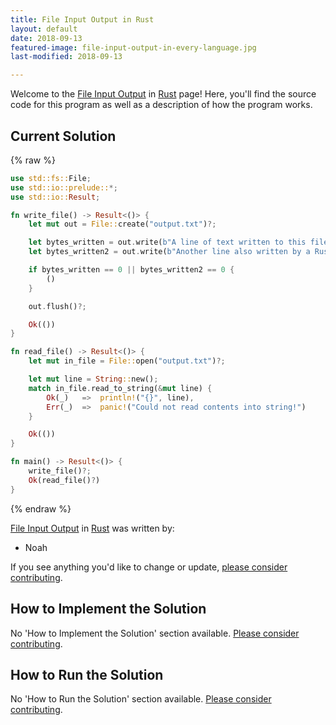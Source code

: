 ```yaml
---
title: File Input Output in Rust
layout: default
date: 2018-09-13
featured-image: file-input-output-in-every-language.jpg
last-modified: 2018-09-13

---
```


Welcome to the [File Input Output](https://rzuckerm.github.io/sample-programs-website-copy/projects/file-input-output) in [Rust](https://rzuckerm.github.io/sample-programs-website-copy/languages/rust) page! Here, you'll find the source code for this program as well as a description of how the program works.

## Current Solution

{% raw %}

```rust
use std::fs::File;
use std::io::prelude::*;
use std::io::Result;

fn write_file() -> Result<()> {
    let mut out = File::create("output.txt")?;

    let bytes_written = out.write(b"A line of text written to this file in Rust!\n").unwrap_or(0);
    let bytes_written2 = out.write(b"Another line also written by a Rust program!\n").unwrap_or(0);

    if bytes_written == 0 || bytes_written2 == 0 {
        ()
    }

    out.flush()?;

    Ok(())
}

fn read_file() -> Result<()> {
    let mut in_file = File::open("output.txt")?;

    let mut line = String::new();
    match in_file.read_to_string(&mut line) {
        Ok(_)   =>  println!("{}", line),
        Err(_)  =>  panic!("Could not read contents into string!")
    }

    Ok(())
}

fn main() -> Result<()> {
    write_file()?;
    Ok(read_file()?)
}
```

{% endraw %}

[File Input Output](https://rzuckerm.github.io/sample-programs-website-copy/projects/file-input-output) in [Rust](https://rzuckerm.github.io/sample-programs-website-copy/languages/rust) was written by:

- Noah

If you see anything you'd like to change or update, [please consider contributing](https://github.com/TheRenegadeCoder/sample-programs).

## How to Implement the Solution

No 'How to Implement the Solution' section available. [Please consider contributing](https://github.com/TheRenegadeCoder/sample-programs-website).

## How to Run the Solution

No 'How to Run the Solution' section available. [Please consider contributing](https://github.com/TheRenegadeCoder/sample-programs-website).